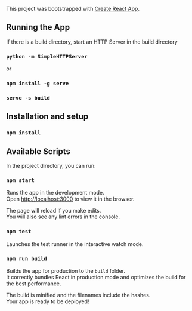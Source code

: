 This project was bootstrapped with [Create React App](https://github.com/facebookincubator/create-react-app).

## Running the App

If there is a build directory, start an HTTP Server in the build directory

### `python -m SimpleHTTPServer`
or
### `npm install -g serve`
### `serve -s build`

## Installation and setup

### `npm install`

## Available Scripts

In the project directory, you can run:

### `npm start`

Runs the app in the development mode.<br>
Open [http://localhost:3000](http://localhost:3000) to view it in the browser.

The page will reload if you make edits.<br>
You will also see any lint errors in the console.

### `npm test`

Launches the test runner in the interactive watch mode.<br>

### `npm run build`

Builds the app for production to the `build` folder.<br>
It correctly bundles React in production mode and optimizes the build for the best performance.

The build is minified and the filenames include the hashes.<br>
Your app is ready to be deployed!
